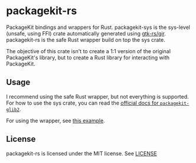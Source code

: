 # packagekit-rs

PackageKit bindings and wrappers for Rust. packagekit-sys is the sys-level (unsafe, using FFI) crate automatically generated using [gtk-rs/gir](https://github.com/gtk-rs/gir). packagekit-rs is the safe Rust wrapper build on top the sys crate.

The objective of this crate isn't to create a 1:1 version of the original PackageKit's library, but to create a Rust library for interacting with PackageKit.

## Usage

I recommend using the safe Rust wrapper, but not everything is supported. For how to use the sys crate, you can read the [official docs for `packagekit-glib2`](https://www.freedesktop.org/software/PackageKit/gtk-doc/lpackagekit-glib2.html).

For using the wrapper, see [this example](examples/example.rs).

## License

packagekit-rs is licensed under the MIT license. See [LICENSE](LICENSE)